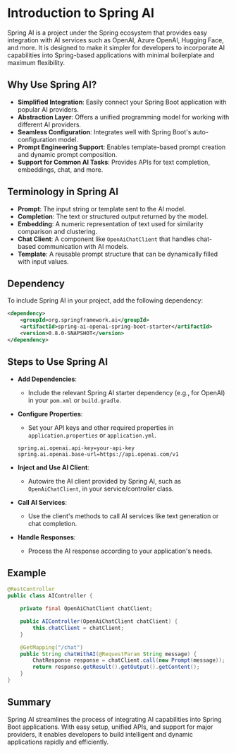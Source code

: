 # Introduction to Spring AI

Spring AI is a project under the Spring ecosystem that provides easy integration with AI services such as OpenAI, Azure OpenAI, Hugging Face, and more. It is designed to make it simpler for developers to incorporate AI capabilities into Spring-based applications with minimal boilerplate and maximum flexibility.

## Why Use Spring AI?

* **Simplified Integration**: Easily connect your Spring Boot application with popular AI providers.
* **Abstraction Layer**: Offers a unified programming model for working with different AI providers.
* **Seamless Configuration**: Integrates well with Spring Boot's auto-configuration model.
* **Prompt Engineering Support**: Enables template-based prompt creation and dynamic prompt composition.
* **Support for Common AI Tasks**: Provides APIs for text completion, embeddings, chat, and more.

## Terminology in Spring AI

* **Prompt**: The input string or template sent to the AI model.
* **Completion**: The text or structured output returned by the model.
* **Embedding**: A numeric representation of text used for similarity comparison and clustering.
* **Chat Client**: A component like `OpenAiChatClient` that handles chat-based communication with AI models.
* **Template**: A reusable prompt structure that can be dynamically filled with input values.

## Dependency

To include Spring AI in your project, add the following dependency:

```xml
<dependency>
    <groupId>org.springframework.ai</groupId>
    <artifactId>spring-ai-openai-spring-boot-starter</artifactId>
    <version>0.8.0-SNAPSHOT</version>
</dependency>
```

## Steps to Use Spring AI

* **Add Dependencies**:

    * Include the relevant Spring AI starter dependency (e.g., for OpenAI) in your `pom.xml` or `build.gradle`.

* **Configure Properties**:

    * Set your API keys and other required properties in `application.properties` or `application.yml`.

  ```properties
  spring.ai.openai.api-key=your-api-key
  spring.ai.openai.base-url=https://api.openai.com/v1
  ```

* **Inject and Use AI Client**:

    * Autowire the AI client provided by Spring AI, such as `OpenAiChatClient`, in your service/controller class.

* **Call AI Services**:

    * Use the client's methods to call AI services like text generation or chat completion.

* **Handle Responses**:

    * Process the AI response according to your application's needs.

## Example

```java
@RestController
public class AIController {

    private final OpenAiChatClient chatClient;

    public AIController(OpenAiChatClient chatClient) {
        this.chatClient = chatClient;
    }

    @GetMapping("/chat")
    public String chatWithAI(@RequestParam String message) {
        ChatResponse response = chatClient.call(new Prompt(message));
        return response.getResult().getOutput().getContent();
    }
}
```

## Summary

Spring AI streamlines the process of integrating AI capabilities into Spring Boot applications. With easy setup, unified APIs, and support for major providers, it enables developers to build intelligent and dynamic applications rapidly and efficiently.
